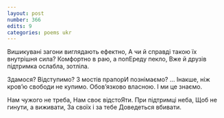 ```yaml
---
layout: post
number: 366
edits: 9
categories: poems ukr
---
```


Вишикувані загони виглядають ефектно,
А чи й справді такою їх внутрішня сила?
Комфортно в раю, а попЕреду пекло, 
Вже й друзів підтримка ослабла, зотліла.

Здамося? Відступимо?
З мостів прапорИ познімаємо?
… Інакше, ніж кровʼю свободи не купимо.
Обов’язково власною.
І ми це знаємо.

Нам чужого не треба,
Нам своє відстоЯти.
При підтримці неба,
Щоб не гинути, а виживати,
За своїх і за тебе
Доведеться вбивати.
